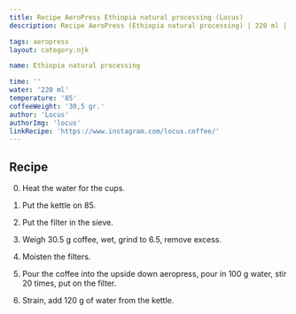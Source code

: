 ```yaml
---
title: Recipe AeroPress Ethiopia natural processing (Locus)
description: Recipe AeroPress (Ethiopia natural processing) | 220 ml | 30.5 gr

tags: aeropress
layout: category.njk

name: Ethiopia natural processing

time: ''
water: '220 ml'
temperature: '85'
coffeeWeight: '30,5 gr.'
author: 'Locus'
authorImg: 'locus'
linkRecipe: 'https://www.instagram.com/locus.coffee/'
---
```


## Recipe

0. Heat the water for the cups.

1. Put the kettle on 85.

2. Put the filter in the sieve.

3. Weigh 30.5 g coffee, wet, grind to 6.5, remove excess.

4. Moisten the filters.

5. Pour the coffee into the upside down aeropress, pour in 100 g water, stir 20 times, put on the filter.

6. Strain, add 120 g of water from the kettle.

<br>


